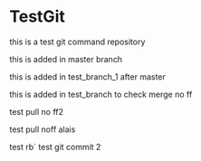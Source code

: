 # TestGit

this is a test git command repository

this is added in master branch

this is added in test_branch_1 after master

this is added in test_branch to check merge no ff


test pull no ff2

test pull noff alais

 test rb`
test git commit 2
